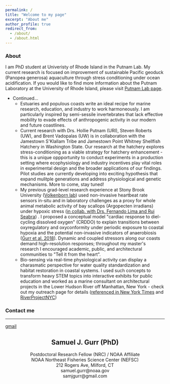 ```yaml
---
permalink: /
title: "Welcome to my page"
excerpt: "About me"
author_profile: true
redirect_from:
  - /about/
  - /about.html
---
```


### About
I am PhD student at Univeristy of Rhode Island in the Putnam Lab. My current research is focused on improvement of sustainable Pacific geoduck (Panopea generosa) aquaculture through stress conditioning under ocean acidification.
If you would like to find more information about the Putnam Laboratory at the University of Rhode Island, please visit [Putnam Lab page](http://putnamlab.com/).

* Continued...
   * Estuaries and populous coasts write an ideal recipe for marine research, education, and industry to work harmoneously. I am particularly inspired by semi-sessile invertebrates that lack effective mobility to evade effects of anthropogenic activity in our modern and future coastlines.
   * Current research with Drs. Hollie Putnam (URI), Steven Roberts (UW), and Brent Vadopalas (UW) is in collaboration with the Jamestown S'Klallam Tribe and Jamestown Point Whitney Shellfish Hatchery in Washington State. Our research at the hatchery explores stress-conditioning as a viable strategy for hatchery enhancement - this is a unique oppportunity to conduct experiments in a production setting where ecophysiology and industry incentives play vital roles in experimental design and the broader applications of our findings. Pilot studies are currently developing into exciting hypothesis that expand  mulitple generations and address physiological and genetic mechanisms. More to come, stay tuned!
   * My previous grad-level research experience at Stony Brook University ([Volkenborn lab](https://you.stonybrook.edu/samuelgurr/)) used non-invasive heartbeat rate sensors in-situ and in laboratory challenges as a proxy for whole animal metabolic activity of bay scallops (Argopecten irradians) under hypoxic stress ([in collab. with Drs. Fernando Lima and Rui Seabra](http://www.electricblue.eu/about/)) . I proposed a conceptual model "cardiac response to diel-cycling dissolved oxygen" (CRDDO) to explain transitions between oxyregulatory and oxyconformity under periodic exposure to coastal hypoxia and the potential non-invasive indicators of anaerobiosis ([Gurr et al. 2018](https://www.sciencedirect.com/science/article/pii/S0022098117304185)). Dynamic and coupled stressors along our coasts demand high-resolution responses; throughout my master's research I encouraged  academic, public, and  architectural communities to "Tell it from the heart".
   * Bio-sensing via real-time physiological activity can display a charasmatic perspective for water quality standardization and habitat restoration in coastal systems. I used such concepts to transform heavy STEM topics into interactive exhibits for public education and worked as a marine consultant on architectural projects in the Lower Hudson River off Manhattan, New York - check out my outreach page for details ([referenced in New York Times](https://www.nytimes.com/2018/06/05/nyregion/new-york-today-hudson-river-fish.html) and [RiverProjectNYC](https://www.riverprojectnyc.org/visiting-research/))

### Contact me
------
[gmail](mailto:samjgurr@gmail.com)<center>

## <center>Samuel J. Gurr (PhD)</center>
<center>Postdoctoral Research Fellow (NRC) / NOAA Affiliate</center>
<center>NOAA Northeast Fisheries Science Center (NEFSC)</center>
<center>212 Rogers Ave, Milford, CT</center>
<center>samuel.gurr@noaa.gov<center>
<center>samjgurr@gmail.com<center>
